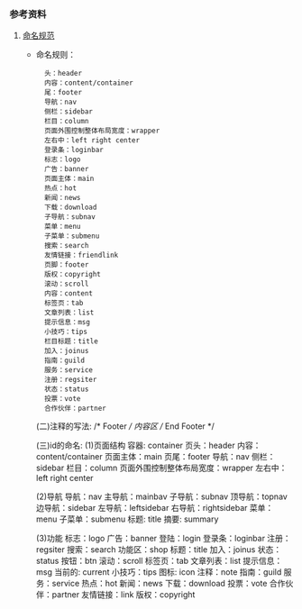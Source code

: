 ### 参考资料

1. [命名规范](http://www.pengweb.net/?p=505)

    * 命名规则：    
    
            头：header    
            内容：content/container   
            尾：footer   
            导航：nav   
            侧栏：sidebar   
            栏目：column   
            页面外围控制整体布局宽度：wrapper    
            左右中：left right center   
            登录条：loginbar      
            标志：logo       
            广告：banner        
            页面主体：main         
            热点：hot         
            新闻：news      
            下载：download        
            子导航：subnav       
            菜单：menu          
            子菜单：submenu        
            搜索：search        
            友情链接：friendlink        
            页脚：footer      
            版权：copyright         
            滚动：scroll        
            内容：content         
            标签页：tab        
            文章列表：list         
            提示信息：msg      
            小技巧：tips         
            栏目标题：title          
            加入：joinus          
            指南：guild           
            服务：service          
            注册：regsiter          
            状态：status        
            投票：vote     
            合作伙伴：partner      
    
        (二)注释的写法:
            /* Footer */
            内容区
            /* End Footer */
        
        (三)id的命名:
            (1)页面结构
            容器: container
            页头：header
            内容：content/container
            页面主体：main
            页尾：footer
            导航：nav
            侧栏：sidebar
            栏目：column
            页面外围控制整体布局宽度：wrapper
            左右中：left right center
    
        (2)导航
            导航：nav
            主导航：mainbav
            子导航：subnav
            顶导航：topnav
            边导航：sidebar
            左导航：leftsidebar
            右导航：rightsidebar
            菜单：menu
            子菜单：submenu
            标题: title
            摘要: summary
        
        (3)功能
            标志：logo
            广告：banner
            登陆：login
            登录条：loginbar
            注册：regsiter
            搜索：search
            功能区：shop
            标题：title
            加入：joinus
            状态：status
            按钮：btn
            滚动：scroll
            标签页：tab
            文章列表：list
            提示信息：msg
            当前的: current
            小技巧：tips
            图标: icon
            注释：note
            指南：guild
            服务：service
            热点：hot
            新闻：news
            下载：download
            投票：vote
            合作伙伴：partner
            友情链接：link
            版权：copyright


